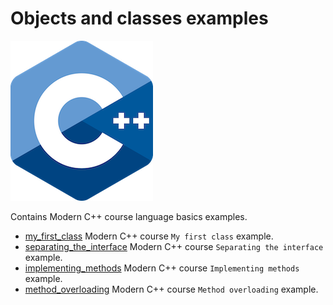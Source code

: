 # Objects and classes examples

![logo](../../../docs/pictures/logo.png)

Contains Modern C++ course language basics examples.

* [my_first_class](my_first_class/README.md) Modern C++ course `My first class` example.
* [separating_the_interface](separating_the_interface/README.md) Modern C++ course `Separating the interface` example.
* [implementing_methods](implementing_methods/README.md) Modern C++ course `Implementing methods` example.
* [method_overloading](method_overloading/README.md) Modern C++ course `Method overloading` example.
